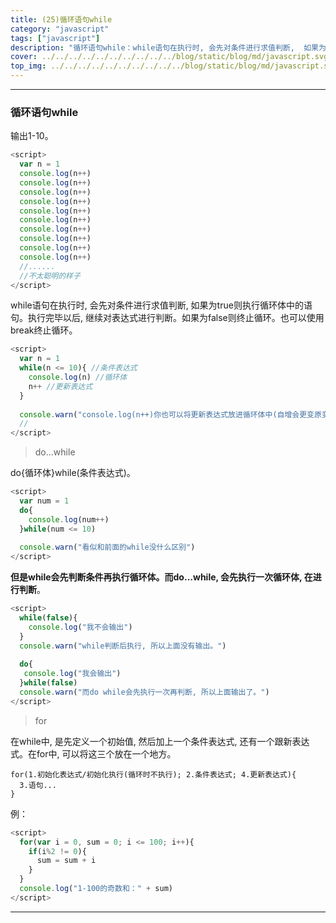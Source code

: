 ```yaml
---
title: (25)循环语句while
category: "javascript"
tags: ["javascript"]
description: "循环语句while：while语句在执行时, 会先对条件进行求值判断,  如果为true则执行循环体中的语句。"
cover: ../../../../../../../../../../blog/static/blog/md/javascript.svg
top_img: ../../../../../../../../../../blog/static/blog/md/javascript.svg
---
```


***

### 循环语句while

输出1-10。


```js js
<script>
  var n = 1
  console.log(n++)
  console.log(n++)
  console.log(n++)
  console.log(n++)
  console.log(n++)
  console.log(n++)
  console.log(n++)
  console.log(n++)
  console.log(n++)
  console.log(n++)
  //......
  //不太聪明的样子
</script>
```


while语句在执行时, 会先对条件进行求值判断,  如果为true则执行循环体中的语句。执行完毕以后,  继续对表达式进行判断。如果为false则终止循环。也可以使用break终止循环。


```js js
<script>
  var n = 1
  while(n <= 10){ //条件表达式
    console.log(n) //循环体
    n++ //更新表达式
  }
  
  console.warn("console.log(n++)你也可以将更新表达式放进循环体中(自增会更变原变量的值)")
  // 
</script>
```


> do...while


do{循环体}while(条件表达式)。


```js js
<script>
  var num = 1
  do{
    console.log(num++)
  }while(num <= 10)
  
  console.warn("看似和前面的while没什么区别")
</script>
```


**但是while会先判断条件再执行循环体。而do...while, 会先执行一次循环体, 在进行判断**。


```js js
<script>
  while(false){
    console.log("我不会输出")
  }
  console.warn("while判断后执行, 所以上面没有输出。")
  
  do{
   console.log("我会输出")
  }while(false)
  console.warn("而do while会先执行一次再判断, 所以上面输出了。")
</script>
```


> for


在while中, 是先定义一个初始值, 然后加上一个条件表达式, 还有一个跟新表达式。在for中, 可以将这三个放在一个地方。


    for(1.初始化表达式/初始化执行(循环时不执行); 2.条件表达式; 4.更新表达式){
      3.语句...
    }


例：


```js js
<script>
  for(var i = 0, sum = 0; i <= 100; i++){
    if(i%2 != 0){
      sum = sum + i
    }
  }
  console.log("1-100的奇数和：" + sum)
</script>
```


***